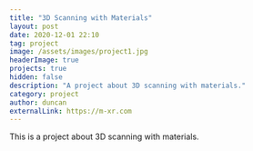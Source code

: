 ```yaml
---
title: "3D Scanning with Materials"
layout: post
date: 2020-12-01 22:10
tag: project
image: /assets/images/project1.jpg
headerImage: true
projects: true
hidden: false
description: "A project about 3D scanning with materials."
category: project
author: duncan
externalLink: https://m-xr.com
---
```


This is a project about 3D scanning with materials.